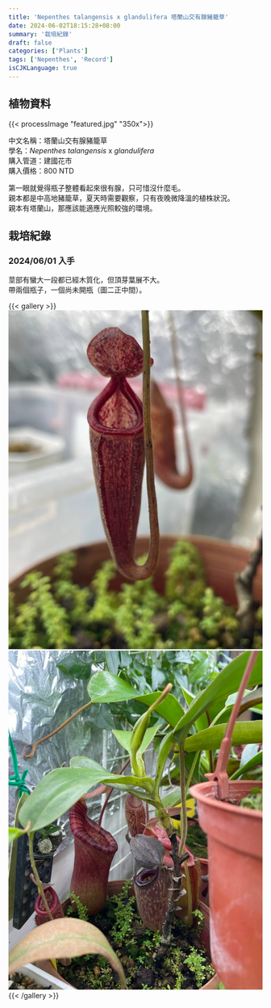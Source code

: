 ```yaml
---
title: 'Nepenthes talangensis x glandulifera 塔蘭山交有腺豬籠草'
date: 2024-06-02T18:15:28+08:00
summary: '栽培紀錄'
draft: false
categories: ['Plants']
tags: ['Nepenthes', 'Record']
isCJKLanguage: true
---
```


## 植物資料

{{< processImage "featured.jpg" "350x">}}

中文名稱：塔蘭山交有腺豬籠草  
學名：*Nepenthes talangensis* x *glandulifera*  
購入管道：建國花市  
購入價格：800 NTD  

第一眼就覺得瓶子整體看起來很有腺，只可惜沒什麼毛。  
親本都是中高地豬籠草，夏天時需要觀察，只有夜晚微降溫的植株狀況。  
親本有塔蘭山，那應該能適應光照較強的環境。  

## 栽培紀錄

### 2024/06/01 入手

莖部有蠻大一段都已經木質化，但頂芽葉展不大。  
帶兩個瓶子，一個尚未開瓶（圖二正中間）。  

{{< gallery >}}
  <img src="./images/2024-06-01(1).jpg" class="grid-w50">
  <img src="./images/2024-06-01(2).jpg" class="grid-w50">
{{< /gallery >}}
